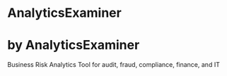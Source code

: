 # AnalyticsExaminer
# by AnalyticsExaminer
Business Risk Analytics Tool for audit, fraud, compliance, finance, and IT
